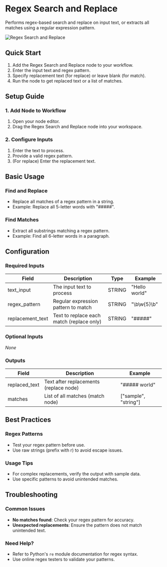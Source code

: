 # Regex Search and Replace

Performs regex-based search and replace on input text, or extracts all matches using a regular expression pattern.

<img src="/images/nodes/utils/regex-search-and-replace.png" alt="Regex Search and Replace" class="rounded-lg">

## Quick Start

1. Add the Regex Search and Replace node to your workflow.
2. Enter the input text and regex pattern.
3. Specify replacement text (for replace) or leave blank (for match).
4. Run the node to get replaced text or a list of matches.

## Setup Guide

### 1. Add Node to Workflow
1. Open your node editor.
2. Drag the Regex Search and Replace node into your workspace.

### 2. Configure Inputs
1. Enter the text to process.
2. Provide a valid regex pattern.
3. (For replace) Enter the replacement text.

## Basic Usage

### Find and Replace
* Replace all matches of a regex pattern in a string.
* Example: Replace all 5-letter words with "#####".

### Find Matches
* Extract all substrings matching a regex pattern.
* Example: Find all 6-letter words in a paragraph.

## Configuration

### Required Inputs
| Field           | Description                                 | Type   | Example                |
|-----------------|---------------------------------------------|--------|------------------------|
| text_input      | The input text to process                   | STRING | "Hello world"         |
| regex_pattern   | Regular expression pattern to match         | STRING | "\\b\\w{5}\\b"         |
| replacement_text| Text to replace each match (replace only)   | STRING | "#####"                |

### Optional Inputs
*None*

### Outputs
| Field         | Description                                 | Example                      |
|---------------|---------------------------------------------|------------------------------|
| replaced_text | Text after replacements (replace node)      | "##### world"                |
| matches       | List of all matches (match node)            | ["sample", "string"]         |

## Best Practices

### Regex Patterns
* Test your regex pattern before use.
* Use raw strings (prefix with r) to avoid escape issues.

### Usage Tips
* For complex replacements, verify the output with sample data.
* Use specific patterns to avoid unintended matches.

## Troubleshooting

### Common Issues
* **No matches found**: Check your regex pattern for accuracy.
* **Unexpected replacements**: Ensure the pattern does not match unintended text.

### Need Help?
* Refer to Python's `re` module documentation for regex syntax.
* Use online regex testers to validate your patterns.

